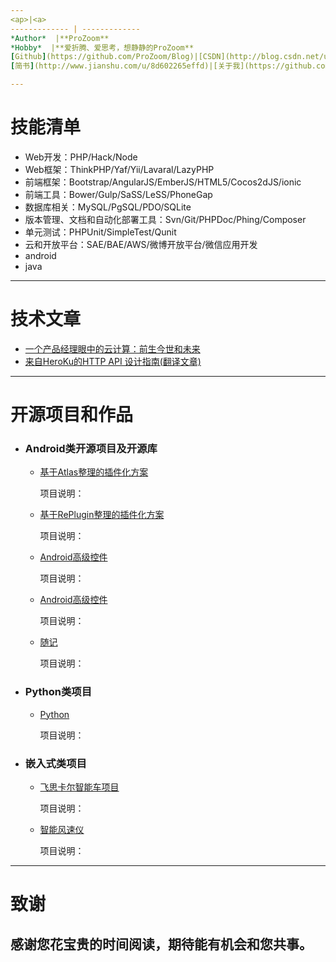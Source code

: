 ```yaml
---
<ap>|<a>
------------- | -------------
*Author*  |**ProZoom**
*Hobby*  |**爱折腾、爱思考，想静静的ProZoom**
[Github](https://github.com/ProZoom/Blog)|[CSDN](http://blog.csdn.net/u014735704)
[简书](http://www.jianshu.com/u/8d602265effd)|[关于我](https://github.com/ProZoom/Blog/blob/master/Blog/RESUME.md)

---
```


# 技能清单

- Web开发：PHP/Hack/Node
- Web框架：ThinkPHP/Yaf/Yii/Lavaral/LazyPHP
- 前端框架：Bootstrap/AngularJS/EmberJS/HTML5/Cocos2dJS/ionic
- 前端工具：Bower/Gulp/SaSS/LeSS/PhoneGap
- 数据库相关：MySQL/PgSQL/PDO/SQLite
- 版本管理、文档和自动化部署工具：Svn/Git/PHPDoc/Phing/Composer
- 单元测试：PHPUnit/SimpleTest/Qunit
- 云和开放平台：SAE/BAE/AWS/微博开放平台/微信应用开发
- android
- java

---
# 技术文章

- [一个产品经理眼中的云计算：前生今世和未来](http://get.jobdeer.com/706.get)
- [来自HeroKu的HTTP API 设计指南(翻译文章)](http://get.jobdeer.com/343.get) 

---

# 开源项目和作品

- ### Android类开源项目及开源库

  - [基于Atlas整理的插件化方案]()
  
  	 项目说明：
  - [基于RePlugin整理的插件化方案]()
  
  	 项目说明：
  - [Android高级控件]()
  
  	 项目说明：
  - [Android高级控件]()
  
  	 项目说明：
  
  - [随记]()
  
  	 项目说明： 


- ### Python类项目
  - [Python]()
  
  	 项目说明：

- ### 嵌入式类项目
  - [飞思卡尔智能车项目]()
  
  	 项目说明：
  - [智能风速仪]()
  
  	 项目说明：

---
# 致谢
感谢您花宝贵的时间阅读，期待能有机会和您共事。
---

